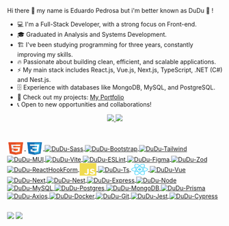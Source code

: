 Hi there 👋 my name is Eduardo Pedrosa but i'm better known as DuDu 🚀 ! 

- 💻 I'm a Full-Stack Developer, with a strong focus on Front-end.
- 🎓 Graduated in Analysis and Systems Development.
- 🏗️ I've been studying programming for three years, constantly improving my skills.
- 🔥 Passionate about building clean, efficient, and scalable applications.
- ⚡ My main stack includes React.js, Vue.js, Next.js, TypeScript, .NET (C#) and Nest.js.
- 🗄️ Experience with databases like MongoDB, MySQL, and PostgreSQL.
- 📂 Check out my projects: [My Portfolio](https://new-portfolio-eight-liard.vercel.app/)
- 📞 Open to new opportunities and collaborations!

 <div align="center">
  <a href="https://github.com/DuDupedrosa">
  <img height="180em" src="https://github-readme-stats.vercel.app/api?username=DuDupedrosa&show_icons=true&theme=dark&include_all_commits=true&count_private=true"/>
  <img height="180em" src="https://github-readme-stats.vercel.app/api/top-langs/?username=DuDupedrosa&layout=compact&langs_count=7&theme=dark"/>
</div>

##

<div style="display: inline_block"><br>
  <!-- Front-end -->
  <img align="center" alt="DuDu-HTML" height="30" width="40" src="https://raw.githubusercontent.com/devicons/devicon/master/icons/html5/html5-original.svg">
  <img align="center" alt="DuDu-CSS" height="30" width="40" src="https://raw.githubusercontent.com/devicons/devicon/master/icons/css3/css3-original.svg">
  <img align="center" alt="DuDu-Sass" height="30" width="40" src="https://cdn.jsdelivr.net/gh/devicons/devicon/icons/sass/sass-original.svg">
  <img align="center" alt="DuDu-Bootstrap" height="30" width="40" src="https://cdn.jsdelivr.net/gh/devicons/devicon/icons/bootstrap/bootstrap-original.svg">
  <img align="center" alt="DuDu-Tailwind" height="30" width="40" src="https://upload.wikimedia.org/wikipedia/commons/d/d5/Tailwind_CSS_Logo.svg">
  <img align="center" alt="DuDu-MUI" height="30" width="40" src="https://cdn.jsdelivr.net/gh/devicons/devicon/icons/materialui/materialui-original.svg">
  <img align="center" alt="DuDu-Vite" height="30" width="40" src="https://cdn.jsdelivr.net/gh/devicons/devicon/icons/vite/vite-original.svg">
  <!-- ESLint -->
  <img align="center" alt="DuDu-ESLint" height="30" width="40" src="https://cdn.jsdelivr.net/gh/devicons/devicon/icons/eslint/eslint-original.svg">
  <!-- Figma -->
  <img align="center" alt="DuDu-Figma" height="30" width="40" src="https://cdn.jsdelivr.net/gh/devicons/devicon/icons/figma/figma-original.svg">
<img align="center" alt="DuDu-Zod" height="30" width="40" src="https://avatars.githubusercontent.com/u/67643959?s=200&v=4">
<img align="center" alt="DuDu-ReactHookForm" height="30" width="40" src="https://avatars.githubusercontent.com/u/53986236?s=200&v=4">

  
  <!-- JavaScript / TypeScript -->
  <img align="center" alt="DuDu-Js" height="30" width="40" src="https://raw.githubusercontent.com/devicons/devicon/master/icons/javascript/javascript-plain.svg">
  <img align="center" alt="DuDu-Ts" height="30" width="40" src="https://cdn.jsdelivr.net/gh/devicons/devicon/icons/typescript/typescript-original.svg">
  
  <!-- Frameworks / Libraries -->
  <img align="center" alt="DuDu-React" height="30" width="40" src="https://raw.githubusercontent.com/devicons/devicon/master/icons/react/react-original.svg">
  <img align="center" alt="DuDu-Vue" height="30" width="40" src="https://cdn.jsdelivr.net/gh/devicons/devicon/icons/vuejs/vuejs-original.svg">
  <img align="center" alt="DuDu-Next" height="30" width="40" src="https://cdn.jsdelivr.net/gh/devicons/devicon/icons/nextjs/nextjs-original-wordmark.svg">
  <img align="center" alt="DuDu-Nest" height="30" width="40" src="https://upload.wikimedia.org/wikipedia/commons/a/a8/NestJS.svg">
  <img align="center" alt="DuDu-Express" height="30" width="40" src="https://cdn.jsdelivr.net/gh/devicons/devicon/icons/express/express-original.svg">
  
  <!-- Back-end / Databases -->
  <img align="center" alt="DuDu-Node" height="30" width="40" src="https://cdn.jsdelivr.net/gh/devicons/devicon/icons/nodejs/nodejs-original.svg">
  <img align="center" alt="DuDu-MySQL" height="30" width="40" src="https://cdn.jsdelivr.net/gh/devicons/devicon/icons/mysql/mysql-original.svg">
  <img align="center" alt="DuDu-Postgres" height="30" width="40" src="https://cdn.jsdelivr.net/gh/devicons/devicon/icons/postgresql/postgresql-original.svg">
  <img align="center" alt="DuDu-MongoDB" height="30" width="40" src="https://cdn.jsdelivr.net/gh/devicons/devicon/icons/mongodb/mongodb-original.svg">
  <img align="center" alt="DuDu-Prisma" height="30" width="40" src="https://avatars.githubusercontent.com/u/17219288?s=200&v=4">

  <!-- APIs / Ferramentas -->
  <img align="center" alt="DuDu-Axios" height="30" width="40" src="https://axios-http.com/assets/logo.svg">
  <img align="center" alt="DuDu-Docker" height="30" width="40" src="https://cdn.jsdelivr.net/gh/devicons/devicon/icons/docker/docker-original.svg">
  <img align="center" alt="DuDu-Git" height="30" width="40" src="https://cdn.jsdelivr.net/gh/devicons/devicon/icons/git/git-original.svg">
  
  <!-- Testes -->
  <img align="center" alt="DuDu-Jest" height="30" width="40" src="https://cdn.jsdelivr.net/gh/devicons/devicon/icons/jest/jest-plain.svg">
  <img align="center" alt="DuDu-Cypress" height="30" width="40" src="https://cdn.jsdelivr.net/gh/devicons/devicon/icons/cypressio/cypressio-original.svg">

</div>



##

<div> <a href="https://www.linkedin.com/in/eduardo-pedrosa-946787259/" target="_blank">
<img src="https://img.shields.io/badge/-LinkedIn-%230077B5?style=for-the-badge&logo=linkedin&logoColor=white"></a> 
<a href="mailto:eduardobaptista66@gmail.com" target="_blank"><img src="https://img.shields.io/badge/-Gmail-%23333?style=for-the-badge&logo=gmail&logoColor=white"></a> 
</div>

